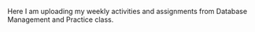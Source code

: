 Here I am uploading my weekly activities and assignments from Database Management and Practice class.
